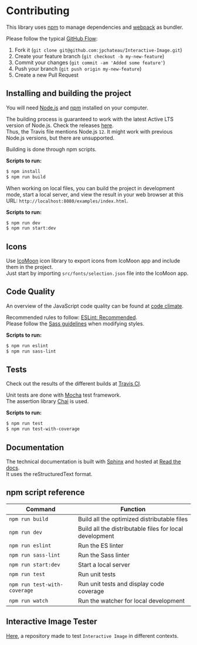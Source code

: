 # Contributing

This library uses [npm](https://www.npmjs.com/) to manage dependencies and [webpack](https://webpack.js.org/) as bundler.

Please follow the typical [GitHub Flow](https://guides.github.com/introduction/flow/):
1. Fork it (`git clone git@github.com:jpchateau/Interactive-Image.git`)
2. Create your feature branch (`git checkout -b my-new-feature`)
3. Commit your changes (`git commit -am 'Added some feature'`)
4. Push your branch (`git push origin my-new-feature`)
5. Create a new Pull Request

## Installing and building the project

You will need [Node.js](https://nodejs.org/) and [npm](https://www.npmjs.com/) installed on your computer.

The building process is guaranteed to work with the latest Active LTS version of Node.js.
Check the releases [here](https://nodejs.org/en/about/releases/).  
Thus, the Travis file mentions Node.js `12`. It might work with previous Node.js versions, but there are unsupported.

Building is done through npm scripts.

**Scripts to run:**

```sh
$ npm install
$ npm run build
```

When working on local files, you can build the project in development mode, start a local server, and view the result in
your web browser at this URL: `http://localhost:8080/examples/index.html`.

**Scripts to run:**

```sh
$ npm run dev
$ npm run start:dev
```

## Icons

Use [IcoMoon](https://icomoon.io/) icon library to export icons from IcoMoon app and include them in the project.  
Just start by importing `src/fonts/selection.json` file into the IcoMoon app.

## Code Quality

An overview of the JavaScript code quality can be found at [code climate](https://codeclimate.com/github/jpchateau/Interactive-Image).

Recommended rules to follow: [ESLint: Recommended](https://eslint.org/docs/rules/).  
Please follow the [Sass guidelines](https://sass-guidelin.es/) when modifying styles.

**Scripts to run:**

```sh
$ npm run eslint
$ npm run sass-lint
```

## Tests

Check out the results of the different builds at [Travis CI](https://travis-ci.org/jpchateau/Interactive-Image).

Unit tests are done with [Mocha](https://mochajs.org/) test framework.  
The assertion library [Chai](https://www.chaijs.com/) is used.

**Scripts to run:**

```sh
$ npm run test
$ npm run test-with-coverage
```

## Documentation

The technical documentation is built with [Sphinx](http://www.sphinx-doc.org/en/master/) and hosted at [Read the docs](https://interactive-image.readthedocs.io).  
It uses the reStructuredText format.

## npm script reference

| Command                      | Function                                                |
| ---------------------------- | ------------------------------------------------------- |
| `npm run build`              | Build all the optimized distributable files             |
| `npm run dev`                | Build all the distributable files for local development |
| `npm run eslint`             | Run the ES linter                                       |
| `npm run sass-lint`          | Run the Sass linter                                     |
| `npm run start:dev`          | Start a local server                                    |
| `npm run test`               | Run unit tests                                          |
| `npm run test-with-coverage` | Run unit tests and display code coverage                |
| `npm run watch`              | Run the watcher for local development                   |

## Interactive Image Tester

[Here](https://github.com/jpchateau/interactive-image-tester), a repository made to test `Interactive Image` in different contexts.